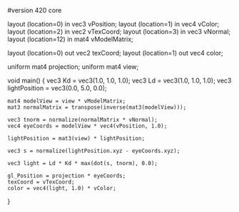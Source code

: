 #version 420 core

layout (location=0) in vec3 vPosition;
layout (location=1) in vec4 vColor;
layout (location=2) in vec2 vTexCoord;
layout (location=3) in vec3 vNormal;
layout (location=12) in mat4 vModelMatrix;

layout (location=0) out vec2 texCoord;
layout (location=1) out vec4 color;

uniform mat4 projection;
uniform mat4 view;

void main() {
	vec3 Kd = vec3(1.0, 1.0, 1.0);
	vec3 Ld = vec3(1.0, 1.0, 1.0);
	vec3 lightPosition = vec3(0.0, 5.0, 0.0);

	mat4 modelView = view * vModelMatrix;
	mat3 normalMatrix = transpose(inverse(mat3(modelView)));

	vec3 tnorm = normalize(normalMatrix * vNormal);
	vec4 eyeCoords = modelView * vec4(vPosition, 1.0);

	lightPosition = mat3(view) * lightPosition;

	vec3 s = normalize(lightPosition.xyz - eyeCoords.xyz);

	vec3 light = Ld * Kd * max(dot(s, tnorm), 0.0);

	gl_Position = projection * eyeCoords;
	texCoord = vTexCoord;
	color = vec4(light, 1.0) * vColor;
}
